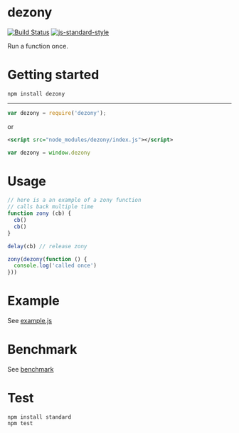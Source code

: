 dezony
======

[![Build Status](https://img.shields.io/travis/sonnyp/dezony/master.svg?style=flat-square)](https://travis-ci.org/sonnyp/dezony/branches)
[![js-standard-style](https://img.shields.io/badge/code%20style-standard-brightgreen.svg?style=flat-square)](http://standardjs.com/)

Run a function once.

# Getting started


`npm install dezony`

----

```javascript
var dezony = require('dezony');
```

or

```xml
<script src="node_modules/dezony/index.js"></script>
```
```javascript
var dezony = window.dezony
```

# Usage

```js
// here is a an example of a zony function
// calls back multiple time
function zony (cb) {
  cb()
  cb()
}

delay(cb) // release zony

zony(dezony(function () {
  console.log('called once')
}))
```

# Example

See [example.js](https://github.com/sonnyp/dezony/blob/master/example.js)

# Benchmark

See [benchmark](https://github.com/sonnyp/dezony/tree/master/benchmark)

# Test

```
npm install standard
npm test
```

